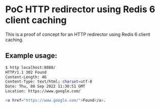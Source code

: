 # PoC HTTP redirector using Redis 6 client caching


This is a proof of concept for an HTTP redirector using Redis 6 client caching.


## Example usage:

```bash
$ http localhost:8080/                                 
HTTP/1.1 302 Found
Content-Length: 46
Content-Type: text/html; charset=utf-8
Date: Thu, 08 Sep 2022 11:30:51 GMT
Location: https://www.google.com/

<a href="https://www.google.com/">Found</a>.



```